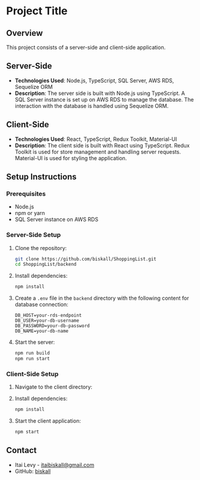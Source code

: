 # Project Title

## Overview
This project consists of a server-side and client-side application.

## Server-Side
- **Technologies Used**: Node.js, TypeScript, SQL Server, AWS RDS, Sequelize ORM
- **Description**: The server side is built with Node.js using TypeScript. A SQL Server instance is set up on AWS RDS to manage the database. The interaction with the database is handled using Sequelize ORM.

## Client-Side
- **Technologies Used**: React, TypeScript, Redux Toolkit, Material-UI
- **Description**: The client side is built with React using TypeScript. Redux Toolkit is used for store management and handling server requests. Material-UI is used for styling the application.

## Setup Instructions

### Prerequisites
- Node.js
- npm or yarn
- SQL Server instance on AWS RDS

### Server-Side Setup
1. Clone the repository:
    ```bash
    git clone https://github.com/biskall/ShoppingList.git
    cd ShoppingList/backend
    ```
2. Install dependencies:
    ```bash
    npm install
    ```
3.  Create a `.env` file in the `backend` directory with the following content for database connection:
    ```env
    DB_HOST=your-rds-endpoint
    DB_USER=your-db-username
    DB_PASSWORD=your-db-password
    DB_NAME=your-db-name
    ```

4. Start the server:
    ```bash
    npm run build
    npm run start
    ```

### Client-Side Setup
1. Navigate to the client directory:

2. Install dependencies:
    ```bash
    npm install
    ```
3. Start the client application:
    ```bash
    npm start
    ```

## Contact
- Itai Levy - [itaibiskall@gmail.com](mailto:itaibiskall@gmail.com)
- GitHub: [biskall](https://github.com/biskall)
